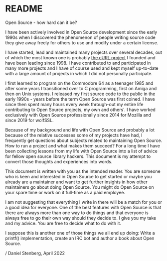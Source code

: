# README

Open Source - how hard can it be?

I have been actively involved in Open Source development since the early 1990s
when I discovered the phenomenon of people writing source code they give away
freely for others to use and modify under a certain license.

I have started, lead and maintained many projects over several decades, out of
which the most known one is probably [the cURL project](https://curl.se) I
founded and have been leading since 1998. I have contributed to and
participated in many more projects and I have of course used and kept myself
up-to-date with a large amount of projects in which I did not personally
participate.

I first learned to program on the Commodore 64 as a teenager 1985 and after
some years I transitioned over to C programming, first on Amiga and then on
Unix systems. I released my first source code to the public in the early
1990s - years before the term Open Source was first coined. I have since then
spent many hours every week through-out my entire life contributing to Open
Source projects, my own and others'. I have worked exclusively with Open
Source professionally since 2014 for Mozilla and since 2019 for wolfSSL.

Because of my background and life with Open Source and probably a lot because
of the relative successes some of my projects have had, I frequently get
questions about subjects related to maintaining Open Source. How to run a
project and what makes them succeed? For a long time I have been collecting
lessons from my life with Open Source into a list of advice for fellow open
source library hackers. This document is my attempt to convert those thoughts
and experiences into words.

This document is written with you as the intended reader. You are someone who
is keen and interested in Open Source to get started or maybe you already are
a maintainer and want to get further insights in how other maintainers go
about doing Open Source. You might do Open Source on your spare time or work
on it full-time as a paid employee.

I am not suggesting that everything I write in there will be a match for you
or a good idea for everyone. One of the best features with Open Source is that
there are always more than one way to do things and that everyone is always
free to go their own way should they decide to. I give you my take and my
advice. You are free to decide what to do with it.

I suppose this is another one of those things we all end up doing: Write a
printf() implementation, create an IRC bot and author a book about Open
Source.

/ Daniel Stenberg, April 2022
